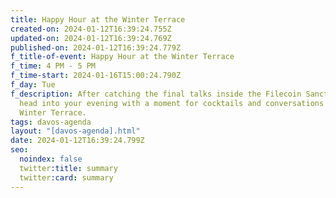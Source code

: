 ```yaml
---
title: Happy Hour at the Winter Terrace
created-on: 2024-01-12T16:39:24.755Z
updated-on: 2024-01-12T16:39:24.769Z
published-on: 2024-01-12T16:39:24.779Z
f_title-of-event: Happy Hour at the Winter Terrace
f_time: 4 PM - 5 PM
f_time-start: 2024-01-16T15:00:24.790Z
f_day: Tue
f_description: After catching the final talks inside the Filecoin Sanctuary,
  head into your evening with a moment for cocktails and conversations on the
  Winter Terrace.
tags: davos-agenda
layout: "[davos-agenda].html"
date: 2024-01-12T16:39:24.799Z
seo:
  noindex: false
  twitter:title: summary
  twitter:card: summary
---
```

